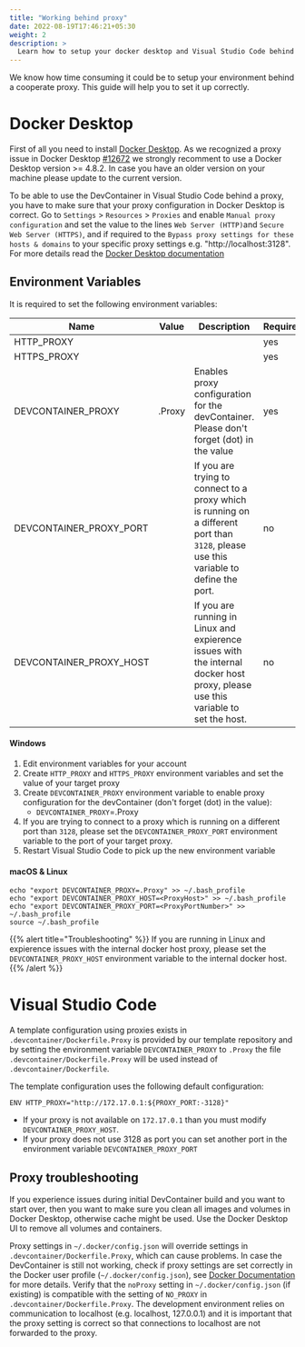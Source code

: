 ```yaml
---
title: "Working behind proxy"
date: 2022-08-19T17:46:21+05:30
weight: 2
description: >
  Learn how to setup your docker desktop and Visual Studio Code behind a coorperate proxy.
---
```


We know how time consuming it could be to setup your environment behind a cooperate proxy. This guide will help you to set it up correctly.

# Docker Desktop

First of all you need to install [Docker Desktop](https://www.docker.com/get-started/). As we recognized a proxy issue in Docker Desktop [#12672](https://github.com/docker/for-win/issues/12672) we strongly recomment to use a Docker Desktop version >= 4.8.2. In case you have an older version on your machine please update to the current version.

To be able to use the DevContainer in Visual Studio Code behind a proxy, you have to make sure that your proxy configuration in Docker Desktop is correct. Go to `Settings` > `Resources` > `Proxies` and enable `Manual proxy configuration` and set the value to the lines `Web Server (HTTP)`and `Secure Web Server (HTTPS)`, and if required to the `Bypass proxy settings for these hosts & domains` to your specific proxy settings e.g. "http://localhost:3128". For more details read the [Docker Desktop documentation](https://docs.docker.com/network/proxy/)

## Environment Variables

It is required to set the following environment variables:

| Name | Value | Description | Required |
|-|-|-|-|
| HTTP_PROXY              | | | yes |
| HTTPS_PROXY             | | | yes |
| DEVCONTAINER_PROXY      | .Proxy | Enables proxy configuration for the devContainer. Please don't forget (dot) in the value | yes |
| DEVCONTAINER_PROXY_PORT | | If you are trying to connect to a proxy which is running on a different port than `3128`, please use this variable to define the port. | no  |
| DEVCONTAINER_PROXY_HOST| | If you are running in Linux and expierence issues with the internal docker host proxy, please use this variable to set the host. | no  |

#### Windows

1. Edit environment variables for your account
2. Create `HTTP_PROXY` and `HTTPS_PROXY` environment variables and set the value of your target proxy
3. Create `DEVCONTAINER_PROXY` environment variable to enable proxy configuration for the devContainer (don't forget (dot) in the value):
   - `DEVCONTAINER_PROXY`=.Proxy
4. If you are trying to connect to a proxy which is running on a different port than `3128`, please set the `DEVCONTAINER_PROXY_PORT` environment variable to the port of your target proxy.
5. Restart Visual Studio Code to pick up the new environment variable

#### macOS & Linux

```
echo "export DEVCONTAINER_PROXY=.Proxy" >> ~/.bash_profile
echo "export DEVCONTAINER_PROXY_HOST=<ProxyHost>" >> ~/.bash_profile
echo "export DEVCONTAINER_PROXY_PORT=<ProxyPortNumber>" >> ~/.bash_profile
source ~/.bash_profile
```
{{% alert title="Troubleshooting" %}}
If you are running in Linux and expierence issues with the internal docker host proxy, please set the   `DEVCONTAINER_PROXY_HOST` environment variable to the internal docker host.
{{% /alert %}}

# Visual Studio Code

A template configuration using proxies exists in `.devcontainer/Dockerfile.Proxy` is provided by our template repository and by setting the environment variable `DEVCONTAINER_PROXY` to `.Proxy` the file
`.devcontainer/Dockerfile.Proxy` will be used instead of `.devcontainer/Dockerfile`.

The template configuration uses the following default configuration:

```
ENV HTTP_PROXY="http://172.17.0.1:${PROXY_PORT:-3128}"
```

- If your proxy is not available on `172.17.0.1` than you must modify `DEVCONTAINER_PROXY_HOST`.
- If your proxy does not use 3128 as port you can set another port in the environment variable `DEVCONTAINER_PROXY_PORT`



## Proxy troubleshooting

If you experience issues during initial DevContainer build and you want to start over, then you want to make sure you clean all images and volumes in Docker Desktop, otherwise cache might be used. Use the Docker Desktop UI to remove all volumes and containers.

Proxy settings in `~/.docker/config.json` will override settings in `.devcontainer/Dockerfile.Proxy`, which can cause problems.
In case the DevContainer is still not working, check if proxy settings are set correctly in the Docker user profile (`~/.docker/config.json`), see [Docker Documentation](https://docs.docker.com/network/proxy/) for more details.
Verify that the `noProxy` setting in `~/.docker/config.json` (if existing) is compatible with the setting of `NO_PROXY` in `.devcontainer/Dockerfile.Proxy`.
The development environment relies on communication to localhost (e.g. localhost, 127.0.0.1) and it is important that the proxy setting is correct so that connections to localhost are not forwarded to the proxy.

